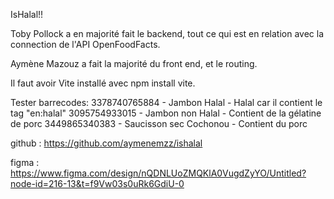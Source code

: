 IsHalal!!

Toby Pollock a en majorité fait le backend, tout ce qui est en relation avec la connection de l'API OpenFoodFacts.

Aymène Mazouz a fait la majorité du front end, et le routing.

Il faut avoir Vite installé avec npm install vite.

Tester barrecodes:
3378740765884 - Jambon Halal - Halal car il contient le tag "en:halal"
3095754933015 - Jambon non Halal - Contient de la gélatine de porc
3449865340383 - Saucisson sec Cochonou - Contient du porc

github : https://github.com/aymenemzz/ishalal

figma : https://www.figma.com/design/nQDNLUoZMQKlA0VugdZyYO/Untitled?node-id=216-13&t=f9Vw03s0uRk6GdiU-0